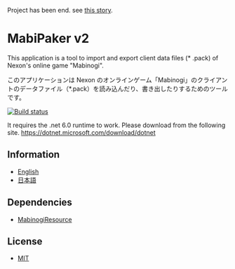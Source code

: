 Project has been end. see [this story](https://github.com/logue/MabiPack/issues/9).

# MabiPaker v2

This application is a tool to import and export client data files (\* .pack) of Nexon's online game "Mabinogi".

このアプリケーションは Nexon のオンラインゲーム「Mabinogi」のクライアントのデータファイル（\*.pack）を読み込んだり、書き出したりするためのツールです。

[![Build status](https://ci.appveyor.com/api/projects/status/qt0pq8t5ggcgu5m9?svg=true)](https://ci.appveyor.com/project/logue/mabipack)

It requires the .net 6.0 runtime to work. Please download from the following site.
<https://dotnet.microsoft.com/download/dotnet>

## Information

- [English](https://mabiassist.logue.be/MabiPacker)
- [日本語](https://mabiassist.logue.be/MabiPacker/ja)

## Dependencies

- [MabinogiResource](https://github.com/logue/MabinogiResource)

## License

- [MIT](LICENSE)
